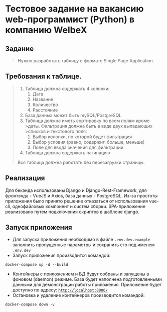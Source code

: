 # Тестовое задание на вакансию web-программист (Python) в компанию WelbeX
## Задание
>Нужно разработать таблицу в формате Single Page Application.
>
## Требования к таблице.
>1. Таблица должна содержать 4 колонки:
>    1. Дата
>    2. Название
>    3. Количество
>    4. Расстояние
>2. База данных может быть mySQL/PostgreSQL
>3. Таблица должна иметь сортировку по всем полям кроме >даты. Фильтрация должна быть в виде двух выпадающих >списков и текстового поля:
>    1. Выбор колонки, по которой будет фильтрация
>    2. Выбор условия (равно, содержит, больше, меньше)
>    3. Поле для ввода значения для фильтрации
>4. Таблица должна содержать пагинацию
>
>Вся таблица должна работать без перезагрузки страницы.
## Реализация
Для бекэнда использованы Django и Django-Rest-Framework, для фронтэнда - VueJS и Axios, база данных - PostgreSQL. Из-за простоты приложения было принято решение отказаться от использования vue-cli, однофайловых компонент и систем сборки. SPA-приложение реализовано путем подключения скриптов в шаблоне django.
## Запуск приложения
* Для запуска приложения необходимо в файле `.env.dev.example` заполнить пропущенные параметры и сохранить его под именем `.env.dev`
* Запуск приложения производится командой:
```shell
docker-compose up -d --build
```
* Контейнеры с приложением и БД будут собраны и запущены в фоновом (daemon) режиме. База будет наполнена подготовленными данными для демонстрации работы приложения. Приложение будет доступно по адресу: [`http://localhost:8000/`]()
* Остановка и удаление контейнеров производится командой:
```shell
docker-compose down -v
```

